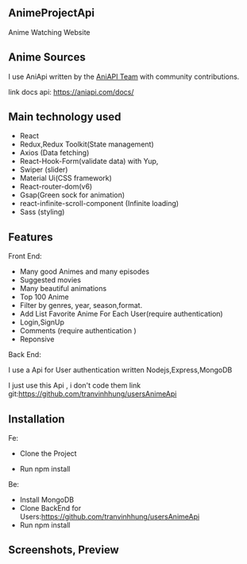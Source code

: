 ## AnimeProjectApi
Anime Watching Website


## Anime Sources
I use AniApi  written by the [AniAPI Team](https://github.com/AniAPI-Team) with community contributions.

link docs api: https://aniapi.com/docs/

## Main technology used
- React
- Redux,Redux Toolkit(State management)
- Axios (Data fetching)
- React-Hook-Form(validate data) with Yup,
- Swiper (slider)
- Material Ui(CSS framework)
- React-router-dom(v6)
- Gsap(Green sock for animation)
- react-infinite-scroll-component (Infinite loading)
- Sass (styling)

## Features
Front End:
- Many good Animes and many episodes
- Suggested movies
- Many beautiful animations
- Top 100 Anime
- Filter by genres, year, season,format.
- Add List Favorite Anime For Each User(require authentication)
- Login,SignUp
- Comments (require authentication )
- Reponsive

Back End:

I use a Api for User authentication  written Nodejs,Express,MongoDB

I just use this Api , i don't code them
link git:https://github.com/tranvinhhung/usersAnimeApi

## Installation

Fe:

- Clone the Project

- Run npm install

Be:

- Install MongoDB
- Clone BackEnd for Users:https://github.com/tranvinhhung/usersAnimeApi
- Run npm install

## Screenshots, Preview




